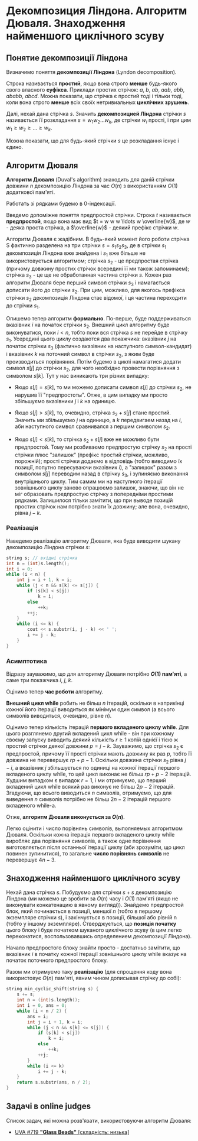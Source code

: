 # Декомпозиция Ліндона. Алгоритм Дюваля. Знаходження найменшого циклічного зсуву

## Понятие декомпозиції Ліндона

Визначимо поняття **декомпозиції Ліндона** (Lyndon decomposition).

Строка називається **простий**, якщо вона строго **менше** будь-якого свого власного **суфікса**. Приклади простих стрічок: $a$, $b$, $ab$, $aab$, $abb$, $ababb$, $abcd$. Можна показати, що стрічка є простий тоді і тільки тоді, коли вона строго **менше** всіх своїх нетривиальных **циклічних зрушень**.

Далі, нехай дана стрічка $s$. Значить **декомпозицией Ліндона** стрічки $s$ називається її розкладання $s = w_1 w_2 \ldots w_k$, де стрічки $w_i$ прості, і при цим $w_1 \ge w_2 \ge \ldots \ge w_k$.

Можна показати, що для будь-який стрічки $s$ це розкладання існує і єдино.

## Алгоритм Дюваля

**Алгоритм Дюваля** (Duval's algorithm) знаходить для даній стрічки довжини $n$ декомпозицію Ліндона за час $O(n)$ з використанням $O(1)$ додаткової пам'яті.

Работать зі рядками будемо в 0-індексації.

Введемо допоміжне поняття предпростой стрічки. Строка $t$ називається **предпростой**, якщо вона має вид $t = w w w \ldots w \overline{w}$, де $w$ - деяка проста стрічка, а $\overline{w}$ - деякий префікс стрічки $w$.

Алгоритм Дюваля є жадібним. В будь-який момент його роботи стрічка S фактично разделена на три стрічки $s = s_1 s_2 s_3$, де в стрічки $s_1$ декомпозиція Ліндона вже знайдена і $s_1$ вже більше не використовується алгоритмом; стрічка $s_2$ - це предпростая стрічка (причому довжину простих стрічок всередині її ми також запоминаем); стрічка $s_3$ - це ще не обработанная частина стрічки $s$. Кожен раз алгоритм Дюваля бере перший символ стрічки $s_3$ і намагається дописати його до стрічки $s_2$. При цим, можливо, для якогось префікса стрічки $s_2$ декомпозиція Ліндона стає відомої, і ця частина переходити до стрічки $s_1$.

Опишемо тепер алгоритм **формально**. По-перше, буде поддерживаться вказівник $i$ на початок стрічки $s_2$. Внешний цикл алгоритму буде виконуватися, поки $i < n$, тобто поки вся стрічка $s$ не перейде в стрічку $s_1$. Усередині цього циклу создаются два покажчика: вказівник $j$ на початок стрічки $s_3$ (фактично вказівник на наступного символ-кандидат) і вказівник $k$ на поточний символ в стрічки $s_2$, з яким буде производиться порівняння. Потім будемо в циклі намагатися додати символ $s[j]$ до стрічки $s_2$, для чого необхідно провести порівняння з символом $s[k]$. Тут у нас виникають три різних випадку:

* Якщо $s[j] = s[k]$, то ми можемо дописати символ $s[j]$ до стрічки $s_2$, не нарушив її "предпростоты". Отже, в цим випадку ми просто збільшуємо вказівники $j$ і $k$ на одиницю.

* Якщо $s[j] > s[k]$, то, очевидно, стрічка $s_2 + s[j]$ стане простий. Значить ми збільшуємо $j$ на одиницю, а $k$ передвигаем назад на $i$, аби наступного символ сравнивался з першим символом $s_2$.

* Якщо $s[j] < s[k]$, то стрічка $s_2+s[j]$ вже не можливо бути предпростой. Тому ми розбиваємо предпростую стрічку $s_2$ на прості стрічки плюс "залишок" (префікс простий стрічки, можливо, порожній); прості стрічки додаємо в відповідь (тобто виводимо їх позиції, попутно пересуваючи вказівник $i$), а "залишок" разом з символом $s[j]$ переводим назад в стрічку $s_3$, і зупиняємо виконання внутрішнього циклу. Тим самим ми на наступного ітерації зовнішнього циклу заново опрацюємо залишок, знаючи, що він не міг образовать предпростую стрічку з попередніми простими рядками. Залишилося тільки замітити, що при выводе позицій простих стрічок нам потрібно знати їх довжину; але вона, очевидно, рівна $j-k$.

### Реалізація

Наведемо реалізацію алгоритму Дюваля, яка буде виводити шукану декомпозицію Ліндона стрічки $s$:

<!--- TODO: specify code snippet id -->
``` cpp
string s; // вхідні стрічка
int n = (int)s.length();
int i = 0;
while (i < n) {
    int j = i + 1, k = i;
    while (j < n && s[k] <= s[j]) {
        if (s[k] < s[j])
            k = i;
        else
            ++k;
        ++j;
    }
    while (i <= k) {
        cout << s.substr(i, j - k) << ' ';
        i += j - k;
    }
}
```

### Асимптотика

Відразу зауважимо, що для алгоритму Дюваля потрібно **$O(1)$ пам'яті**, а саме три покажчика $i$, $j$, $k$.

Оцінимо тепер **час роботи** алгоритму.

**Внешний цикл while** робить не більш $n$ ітерацій, оскільки в наприкінці кожної його ітерації виводиться як мінімум один символ (а всього символів виводиться, очевидно, рівне $n$).

Оцінимо тепер кількість ітерацій **першого вкладеного циклу while**. Для цього розглянемо другий вкладений цикл while - він при кожному своєму запуску виводить деякий кількість $r \ge 1$ копій однієї і тією ж простий стрічки деякої довжини $p = j-k$. Зауважимо, що стрічка $s_2$ є предпростой, причому її прості стрічки мають довжину як раз $p$, тобто її довжина не перевершує $r p + p - 1$. Оскільки довжина стрічки $s_2$ рівна $j-i$, а вказівник $j$ збільшується по одиниці на кожної ітерації першого вкладеного циклу while, то цей цикл виконає не більш $r p + p - 2$ ітерацій. Худшим випадком є випадок $r = 1$, і ми отримуємо, що перший вкладений цикл while всякий раз виконує не більш $2 p - 2$ ітерацій. Згадуючи, що всього виводиться $n$ символів, отримуємо, що для виведення $n$ символів потрібно не більш $2 n - 2$ ітерацій першого вкладеного while-а.

Отже, **алгоритм Дюваля виконується за $O(n)$**.

Легко оцінити і число порівнянь символів, выполняемых алгоритмом Дюваля. Оскільки кожна ітерація першого вкладеного циклу while виробляє два порівняння символів, а також одне порівняння виготовляється після останньої ітерації циклу (аби зрозуміти, що цикл повинен зупинитися), то загальне **число порівнянь символів** не перевершує $4 n - 3$.

## Знаходження найменшого циклічного зсуву

Нехай дана стрічка $s$. Побудуємо для стрічки $s+s$ декомпозицію Ліндона (ми можемо це зробити за $O(n)$ часу і $O(1)$ пам'яті (якщо не виконувати конкатенацию в явному вигляді)). Знайдемо предпростой блок, який починається в позиції, меншої $n$ (тобто в першому экземпляре стрічки $s$), і закінчується в позиції, більшої або рівній n (тобто у іншому экземпляре). Стверджується, що **позиція початку** цього блоку і буде початком шуканого циклічного зсуву (в цим легко переконатися, воспользовавшись определением декомпозиції Ліндона).

Начало предпростого блоку знайти просто - достатньо замітити, що вказівник $i$ в початку кожної ітерації зовнішнього циклу while вказує на початок поточного предпростого блоку.

Разом ми отримуємо таку **реалізацію** (для спрощення коду вона використовує $O(n)$ пам'яті, явним чином дописывая стрічку до собі):

<!--- TODO: specify code snippet id -->
``` cpp
string min_cyclic_shift(string s) {
    s += s;
    int n = (int)s.length();
    int i = 0, ans = 0;
    while (i < n / 2) {
        ans = i;
        int j = i + 1, k = i;
        while (j < n && s[k] <= s[j]) {
            if (s[k] < s[j])
                k = i;
            else
                ++k;
            ++j;
        }
        while (i <= k)
            i += j - k;
    }
    return s.substr(ans, n / 2);
}
```

## Задачі в online judges

Список задач, які можна розв'язати, використовуючи алгоритм Дюваля:

* [UVA #719 **"Glass Beads"** [складність: низька]](http://uva.onlinejudge.org/index.php?option=onlinejudge&page=show_problem&problem=660)
